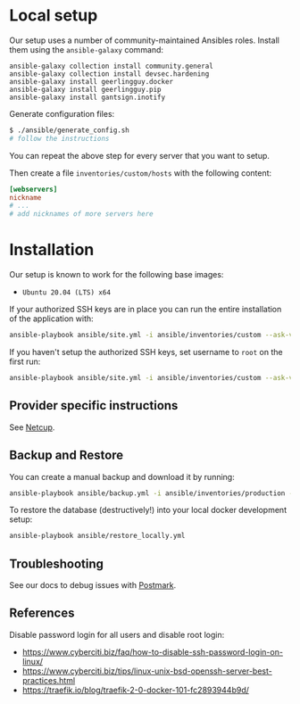 # Local setup

Our setup uses a number of community-maintained Ansibles roles. Install them using the `ansible-galaxy` command:

```
ansible-galaxy collection install community.general
ansible-galaxy collection install devsec.hardening
ansible-galaxy install geerlingguy.docker
ansible-galaxy install geerlingguy.pip
ansible-galaxy install gantsign.inotify
```

Generate configuration files:
```bash
$ ./ansible/generate_config.sh
# follow the instructions
```

You can repeat the above step for every server that you want to setup.


Then create a file `inventories/custom/hosts` with the following content:
```ini
[webservers]
nickname
# ...
# add nicknames of more servers here
```

# Installation

Our setup is known to work for the following base images:

* `Ubuntu 20.04 (LTS) x64`

If your authorized SSH keys are in place you can run the entire installation of
the application with:

```bash
ansible-playbook ansible/site.yml -i ansible/inventories/custom --ask-vault-pass
```

If you haven't setup the authorized SSH keys, set username to `root` on the
first run:
```bash
ansible-playbook ansible/site.yml -i ansible/inventories/custom --ask-vault-pass --extra-vars "ansible_user=root"
```

## Provider specific instructions

See [Netcup](./Netcup.md).

## Backup and Restore

You can create a manual backup and download it by running:
```bash
ansible-playbook ansible/backup.yml -i ansible/inventories/production --ask-vault-pass
```

To restore the database (destructively!) into your local docker development setup:
```bash
ansible-playbook ansible/restore_locally.yml
```

## Troubleshooting

See our docs to debug issues with [Postmark](./Postmark.md).

## References

Disable password login for all users and disable root login:
* https://www.cyberciti.biz/faq/how-to-disable-ssh-password-login-on-linux/
* https://www.cyberciti.biz/tips/linux-unix-bsd-openssh-server-best-practices.html
* https://traefik.io/blog/traefik-2-0-docker-101-fc2893944b9d/
